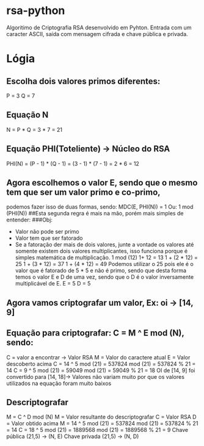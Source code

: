 # rsa-python
Algoritimo de Criptografia RSA desenvolvido em Pyhton.
Entrada com um caracter ASCII, saída com mensagem cifrada e chave pública e privada.

# Lógia
## Escolha dois valores primos diferentes:
P = 3
Q = 7
## Equação N
N = P * Q = 3 * 7 = 21
## Equação PHI(Toteliente) -> Núcleo do RSA
PHI(N) = (P - 1) * (Q - 1) = (3 - 1) * (7 - 1) = 2 * 6 = 12
## Agora escolhemos o valor E, sendo que o mesmo tem que ser um valor primo e co-primo,
podemos fazer isso de duas formas, sendo:
MDC(E, PHI(N)) = 1
Ou:
1 mod (PHI(N))
##Esta segunda regra é mais na mão, porém mais simples de entender:
###Obj:
- Valor não pode ser primo
- Valor tem que ser fatorado
- Se a fatoração der mais de dois valores, junte a vontade os valores até somente
existem dois valores multiplicantes, isso funciona porque é simples matemática de
multiplicação.
1 mod (12)
1+ 12 = 13
1 + (2 * 12) = 25
1 + (3 * 12) = 37
1 + (4 * 12) = 49
Podemos utilizar o 25 pois ele é o valor que é fatorado de 5 * 5 e não é primo, sendo que
desta forma temos o valor E e D de uma vez, sendo que o D é o valor inversamente
multiplicável de E.
E = 5
D = 5
## Agora vamos criptografar um valor, Ex: oi -> [14, 9]
## Equação para criptografar: C = M ^ E mod (N), sendo:
C = valor a encontrar -> Valor RSA
M = Valor do caractere atual
E = Valor descoberto acima
C = 14 ^ 5 mod (21) = 537824 mod (21) = 537824 % 21 = 14
C = 9 ^ 5 mod (21) = 59049 mod (21) = 59049 % 21 = 18
OI de [14, 9] foi convertido para [14, 18]-> Valores não variam muito por que os valores
utilizados na equação foram muito baixos
## Descriptografar
M = C ^ D mod (N)
M = Valor resultante do descriptografar
C = Valor RSA
D = Valor obtido acima
M = 14 ^ 5 mod (21) = 537824 mod (21) = 537824 % 21 = 14
C = 18 ^ 5 mod (21) = 1889568 mod (21) = 1889568 % 21 = 9
Chave pública (21,5) -> (N, E)
Chave privada (21,5) -> (N, D)
